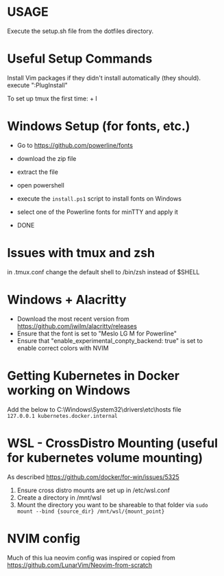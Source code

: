 # USAGE
Execute the setup.sh file from the dotfiles directory.

# Useful Setup Commands
Install Vim packages if they didn't install automatically (they should).
    execute ":PlugInstall"

To set up tmux the first time:
    <prefix> + I

# Windows Setup (for fonts, etc.)
- Go to https://github.com/powerline/fonts
- download the zip file
- extract the file
- open powershell
- execute the `install.ps1` script to install fonts on Windows

- select one of the Powerline fonts for minTTY and apply it
- DONE

# Issues with tmux and zsh
in .tmux.conf change the default shell to /bin/zsh instead of $SHELL


# Windows + Alacritty
- Download the most recent version from https://github.com/jwilm/alacritty/releases
- Ensure that the font is set to "Meslo LG M for Powerline"
- Ensure that "enable_experimental_conpty_backend: true" is set to enable correct colors with NVIM

# Getting Kubernetes in Docker working on Windows
Add the below to C:\Windows\System32\drivers\etc\hosts file\
`127.0.0.1 kubernetes.docker.internal`


# WSL - CrossDistro Mounting (useful for kubernetes volume mounting)
As described https://github.com/docker/for-win/issues/5325
1. Ensure cross distro mounts are set up in /etc/wsl.conf
2. Create a directory in /mnt/wsl
3. Mount the directory you want to be shareable to that folder via `sudo mount --bind {source_dir} /mnt/wsl/{mount_point}`

# NVIM config
Much of this lua neovim config was inspired or copied from https://github.com/LunarVim/Neovim-from-scratch
